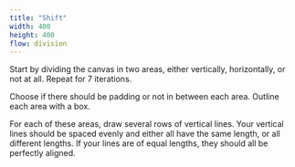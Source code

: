 ```yaml
---
title: "Shift"
width: 400
height: 400
flow: division
---
```


Start by dividing the canvas in two areas, either vertically, horizontally, or not at all. Repeat for 7 iterations.

Choose if there should be padding or not in between each area. Outline each area with a box.

For each of these areas, draw several rows of vertical lines. Your vertical lines should be spaced evenly and either all have the same length, or all different lengths. If your lines are of equal lengths, they should all be perfectly aligned.
